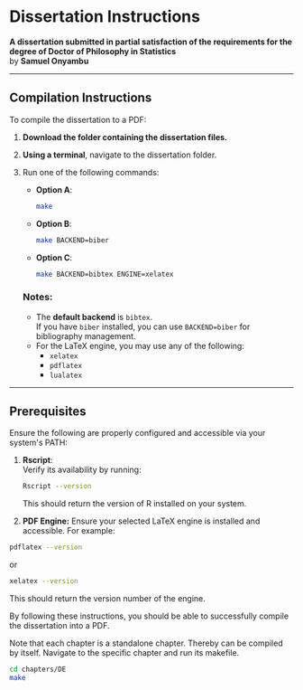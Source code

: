 # Dissertation Instructions

**A dissertation submitted in partial satisfaction of the requirements for the degree of Doctor of Philosophy in Statistics**  
by **Samuel Onyambu**

---

## Compilation Instructions

To compile the dissertation to a PDF:

1. **Download the folder containing the dissertation files.**
2. **Using a terminal**, navigate to the dissertation folder.
3. Run one of the following commands:

   - **Option A**:  
     ```bash
     make
     ```
   - **Option B**:  
     ```bash
     make BACKEND=biber
     ```
   - **Option C**:  
     ```bash
     make BACKEND=bibtex ENGINE=xelatex
     ```

   ### Notes:
   - The **default backend** is `bibtex`.  
     If you have `biber` installed, you can use `BACKEND=biber` for bibliography management.
   - For the LaTeX engine, you may use any of the following:
     - `xelatex`
     - `pdflatex`
     - `lualatex`

---

## Prerequisites

Ensure the following are properly configured and accessible via your system's PATH:

1. **Rscript**:  
   Verify its availability by running:
   ```bash
   Rscript --version
   ```
   This should return the version of R installed on your system.

2. **PDF Engine:**
  Ensure your selected LaTeX engine is installed and accessible. For example:
  ```bash
  pdflatex --version
  ```
  or
  ```bash
  xelatex --version
  ```
  This should return the version number of the engine.

By following these instructions, you should be able to successfully compile the dissertation into a PDF.

Note that each chapter is a standalone chapter. Thereby can be compiled by itself. Navigate to the specific chapter and run its makefile.

 ```bash
 cd chapters/DE
 make
 ```
